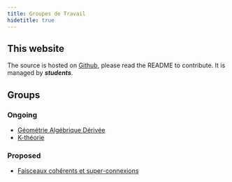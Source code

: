 ```yaml
---
title: Groupes de Travail
hidetitle: true
---
```


## This website

The source is hosted on [Github](https://github.com/M2Fonda-gt/M2Fonda-gt.github.io), please read the README to contribute. It is managed by ***students***.

## Groups

### Ongoing

- [Géométrie Algébrique Dérivée](dga.html)
- [K-théorie](K.html)

### Proposed

- [Faisceaux cohérents et super-connexions](sheaves.html)
